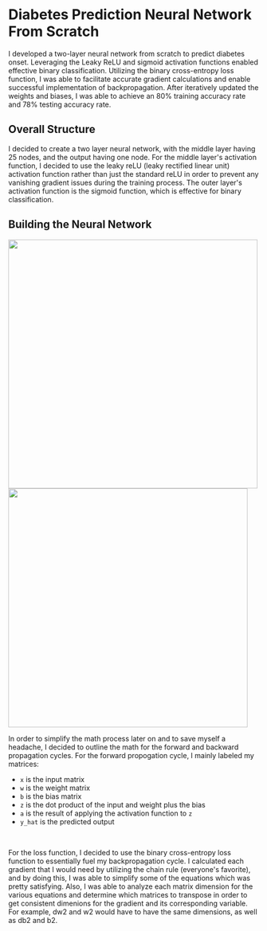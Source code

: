 # Diabetes Prediction Neural Network From Scratch
I developed a two-layer neural network from scratch to predict diabetes onset. Leveraging the Leaky ReLU and sigmoid activation functions enabled effective binary classification. Utilizing the binary cross-entropy loss function, I was able to facilitate accurate gradient calculations and enable successful implementation of backpropagation. After iteratively updated the weights and biases, I was able to achieve an 80% training accuracy rate and 78% testing accuracy rate. 

## Overall Structure
I decided to create a two layer neural network, with the middle layer having 25 nodes, and the output having one node. For the middle layer's activation function, I decided to use the leaky reLU (leaky rectified linear unit) activation function rather than just the standard reLU in order to prevent any vanishing gradient issues during the training process. The outer layer's activation function is the sigmoid function, which is effective for binary classification.  


## Building the Neural Network
<img src="https://github.com/benkim2284/Diabetes-Prediction-Neural-Network-From-Scratch/assets/114448555/06f6fa23-1527-4f7d-812b-6fc389d32031" width="500"/>
<img src="https://github.com/benkim2284/Diabetes-Prediction-Neural-Network-From-Scratch/assets/114448555/2c65a347-1a08-4124-ad70-82a8dd4d5f6c" width="480"/>

In order to simplify the math process later on and to save myself a headache, I decided to outline the math for the forward and backward propagation cycles. For the forward propogation cycle, I mainly labeled my matrices: 
* `x` is the input matrix
* `w` is the weight matrix
* `b` is the bias matrix
* `z` is the dot product of the input and weight plus the bias
* `a` is the result of applying the activation function to `z`
* `y_hat` is the predicted output

<br />

For the loss function, I decided to use the binary cross-entropy loss function to essentially fuel my backpropagation cycle. I calculated each gradient that I would need by utilizing the chain rule (everyone's favorite), and by doing this, I was able to simplify some of the equations which was pretty satisfying. Also, I was able to analyze each matrix dimension for the various equations and determine which matrices to transpose in order to get consistent dimenions for the gradient and its corresponding variable. For example, dw2 and w2 would have to have the same dimensions, as well as db2 and b2. 







